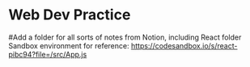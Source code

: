 # Web Dev Practice
#Add a folder for all sorts of notes from Notion, including React folder
Sandbox environment for reference:
https://codesandbox.io/s/react-pibc94?file=/src/App.js